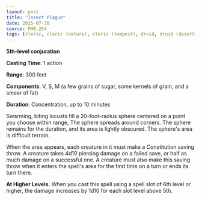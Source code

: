 ```yaml
---
layout: post
title: "Insect Plague"
date: 2015-07-30
source: PHB.254
tags: [cleric, cleric (nature), cleric (tempest), druid, druid (desert), druid (grassland), druid (swamp), druid (underdark), sorcerer, level5, conjuration]
---
```


**5th-level conjuration**

**Casting Time**: 1 action

**Range**: 300 feet

**Components**: V, S, M (a few grains of sugar, some kernels of grain, and a smear of fat)

**Duration**: Concentration, up to 10 minutes

Swarming, biting locusts fill a 20-foot-radius sphere centered on a point you choose within range, The sphere spreads around corners. The sphere remains for the duration, and its area is lightly obscured. The sphere's area is difficult terrain.

When the area appears, each creature in it must make a Constitution saving throw. A creature takes 4d10 piercing damage on a failed save, or half as much damage on a successful one. A creature must also make this saving throw when it enters the spell's area for the first time on a turn or ends its turn there.

**At Higher Levels.** When you cast this spell using a spell slot of 6th level or higher, the damage increases by 1d10 for each slot level above 5th.

